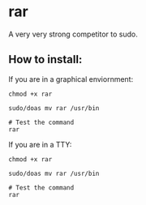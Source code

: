 # rar
A very very strong competitor to sudo.

## How to install:

If you are in a graphical enviornment:
```
chmod +x rar

sudo/doas mv rar /usr/bin

# Test the command
rar
```

If you are in a TTY:
```
chmod +x rar

sudo/doas mv rar /usr/bin

# Test the command
rar
```
